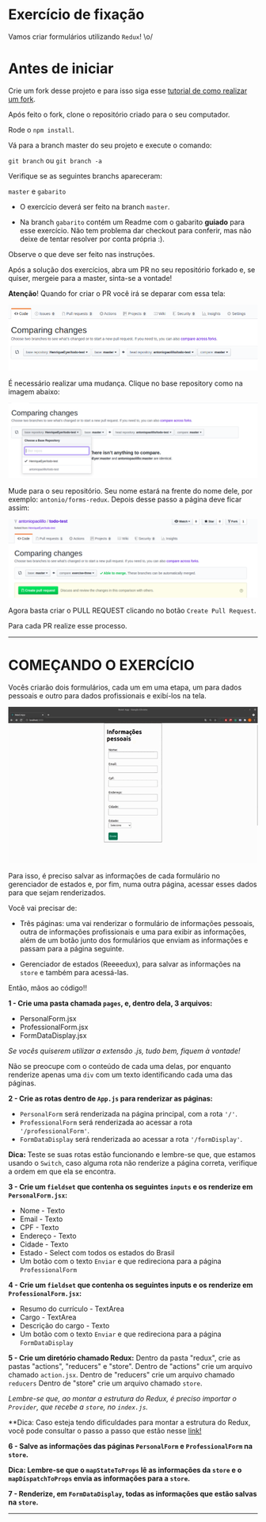 # Exercício de fixação
Vamos criar formulários utilizando `Redux`! \o/
# Antes de iniciar

Crie um fork desse projeto e para isso siga esse [tutorial de como realizar um fork](https://guides.github.com/activities/forking/).

Após feito o fork, clone o repositório criado para o seu computador.

Rode o `npm install`.

Vá para a branch master do seu projeto e execute o comando:

`git branch` ou `git branch -a`

Verifique se as seguintes branchs apareceram:

`master` e `gabarito`

* O exercício deverá ser feito na branch `master`.

* Na branch `gabarito` contém um Readme com o gabarito **guiado** para esse exercício.
Não tem problema dar checkout para conferir, mas não deixe de tentar resolver por conta própria :).


Observe o que deve ser feito nas instruções.

Após a solução dos exercícios, abra um PR no seu repositório forkado e, se quiser, mergeie para a master, sinta-se a vontade!

**Atenção**! Quando for criar o PR você irá se deparar com essa tela:

![exemple-pr](images/examplepr.png)

É necessário realizar uma mudança. Clique no base repository como na imagem abaixo:

![exemple-pr](images/change-base.png)

Mude para o seu repositório. Seu nome estará na frente do nome dele, por exemplo: `antonio/forms-redux`. Depois desse passo a página deve ficar assim:

![exemple-pr](images/after-change.png)

Agora basta criar o PULL REQUEST clicando no botão `Create Pull Request`.

Para cada PR realize esse processo.

---

# COMEÇANDO O EXERCÍCIO

Vocês criarão dois formulários, cada um em uma etapa, um para dados pessoais e outro para dados profissionais e exibí-los na tela.

![forms-redux](form-redux.gif)

Para isso, é preciso salvar as informações de cada formulário no gerenciador de estados e, por fim, numa outra página, acessar esses dados para que sejam renderizados.

Você vai precisar de:

* Três páginas: uma vai renderizar o formulário de informações pessoais, outra de informações profissionais e uma para exibir as informações, além de um botão junto dos formulários que enviam as informações e passam para a página seguinte.

* Gerenciador de estados (Reeeedux), para salvar as informações na `store` e também para acessá-las.

Então, mãos ao código!!

**1 - Crie uma pasta chamada `pages`, e, dentro dela, 3 arquivos:**

- PersonalForm.jsx
- ProfessionalForm.jsx
- FormDataDisplay.jsx

_Se vocês quiserem utilizar a extensão .js, tudo bem, fiquem à vontade!_

Não se preocupe com o conteúdo de cada uma delas, por enquanto renderize apenas uma `div` com um texto identificando cada uma das páginas.

**2 - Crie as rotas dentro de `App.js` para renderizar as páginas:**
- `PersonalForm` será renderizada na página principal, com a rota `'/'`.
- `ProfessionalForm` será renderizada ao acessar a rota `'/professionalForm'`.
- `FormDataDisplay` será renderizada ao acessar a rota `'/formDisplay'`.

**Dica:** Teste se suas rotas estão funcionando e lembre-se que, que estamos usando o `Switch`, caso alguma rota não renderize a página correta, verifique a ordem em que ela se encontra.

**3 - Crie um `fieldset` que contenha os seguintes `inputs` e os renderize em `PersonalForm.jsx`:**

- Nome - Texto
- Email - Texto
- CPF - Texto
- Endereço - Texto
- Cidade - Texto
- Estado - Select com todos os estados do Brasil
- Um botão com o texto `Enviar` e que redireciona para a página `ProfessionalForm`

**4 - Crie um `fieldset` que contenha os seguintes inputs e os renderize em `ProfessionalForm.jsx`:**
- Resumo do currículo - TextArea
- Cargo - TextArea
- Descrição do cargo - Texto
- Um botão com o texto `Enviar` e que redireciona para a página `FormDataDisplay`


**5 - Crie um diretório chamado Redux:**
Dentro da pasta "redux", crie as pastas "actions", "reducers" e "store".
Dentro de "actions" crie um arquivo chamado `action.jsx`.
Dentro de "reducers" crie um arquivo chamado `reducers`
Dentro de "store" crie um arquivo chamado `store`.

_Lembre-se que, ao montar a estrutura do Redux, é preciso importar o `Provider`, que recebe a `store`, no `index.js`._

**Dica: Caso esteja tendo dificuldades para montar a estrutura do Redux, você pode consultar o passo a passo que estão nesse [link!](https://app.betrybe.com/course/front-end/gerenciamento-de-estado-com-redux/usando-o-redux-no-react/a2dac445-434c-4690-83da-7ebef1aad2cd/conteudos/2036e927-303a-4846-a741-80dbe155266d/fluxo-de-dados-no-redux/f07a7c11-2049-4c2f-b514-3db84cb40ae7?use_case=side_bar)


**6 - Salve as informações das páginas `PersonalForm` e `ProfessionalForm` na `store`.**

**Dica: Lembre-se que o `mapStateToProps` lê as informações da `store` e o `mapDispatchToProps` envia as informações para a `store`.**

**7 - Renderize, em `FormDataDisplay`, todas as informações que estão salvas na `store`.**

---
